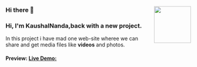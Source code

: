 ### Hi there 👋    <img src="https://www.google.com/imgres?imgurl=https%3A%2F%2Fmedia.tenor.com%2FqJ5evVs-_uUAAAAC%2Fcoding.gif&imgrefurl=https%3A%2F%2Ftenor.com%2Fview%2Fcoding-gif-24625099&tbnid=MwozBsUeOfn96M&vet=12ahUKEwiip4iN7dX6AhVZjNgFHXnkDVoQMyhEegUIARCBAQ..i&docid=cR54yvEmE2nqmM&w=498&h=249&q=coding%20gif&hl=en&ved=2ahUKEwiip4iN7dX6AhVZjNgFHXnkDVoQMyhEegUIARCBAQ" width="100" align="right"/>
<h3>Hi, I'm KaushalNanda,back with a new project.</h3>

In this project i have mad one web-site wheree we can share and get media files like <b color="red">videos</b> and photos.

#### Preview: [Live Demo:](https://pinterest-clone-mern.netlify.app/)
